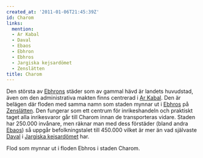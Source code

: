 ```yaml
---
created_at: '2011-01-06T21:45:39Z'
id: Charom
links:
  mention:
  - Ar Kabal
  - Daval
  - Ebaos
  - Ebhron
  - Ebhros
  - Jargiska kejsardömet
  - Zenslätten
title: Charom
---
```


Den största av [Ebhrons] städer som av gammal hävd är landets huvudstad, även om den administrativa
makten finns centrerad i [Ar Kabal]. Den är belägen där floden med samma namn som staden mynnar ut i
[Ebhros] på [Zenslätten]. Den fungerar som ett centrum för inrikeshandeln och praktiskt taget alla
inrikesvaror går till Charom innan de transporteras vidare. Staden har 250.000 invånare, men räknar
man med dess förstäder (bland andra [Ebaos]) så uppgår befolkningstalet till 450.000 vilket är mer
än vad självaste [Daval] i [Jargiska kejsardömet] har.

Flod som mynnar ut i floden Ebhros i staden Charom.

  [Ebhrons]: Ebhron
  [Ar Kabal]: Ar_Kabal
  [Ebhros]: Ebhros
  [Zenslätten]: Zenslätten
  [Ebaos]: Ebaos
  [Daval]: Daval
  [Jargiska kejsardömet]: Jargiska_kejsardömet
